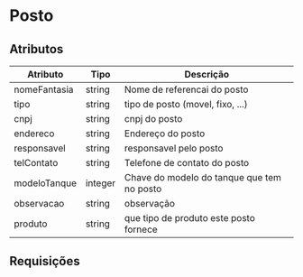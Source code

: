 # Posto

## Atributos

| Atributo     | Tipo    | Descrição                                  |
| ------------ | ------- | ------------------------------------------ |
| nomeFantasia | string  | Nome de referencai do posto                |
| tipo         | string  | tipo de posto (movel, fixo, ...)           |
| cnpj         | string  | cnpj do posto                              |
| endereco     | string  | Endereço do posto                          |
| responsavel  | string  | responsavel pelo posto                     |
| telContato   | string  | Telefone de contato do posto               |
| modeloTanque | integer | Chave do modelo do tanque que tem no posto |
| observacao   | string  | observação                                 |
| produto      | string  | que tipo de produto este posto fornece     |

## Requisições 


